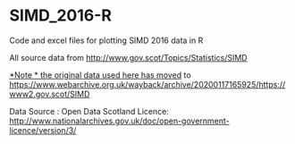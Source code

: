 # SIMD_2016-R
Code and excel files for plotting SIMD 2016 data in R

All source data from http://www.gov.scot/Topics/Statistics/SIMD

[*Note * the original data used here has moved](https://www.webarchive.org.uk/wayback/archive/20200117165925/https://www2.gov.scot/SIMD) to
https://www.webarchive.org.uk/wayback/archive/20200117165925/https://www2.gov.scot/SIMD

Data Source : Open Data Scotland
Licence: http://www.nationalarchives.gov.uk/doc/open-government-licence/version/3/
